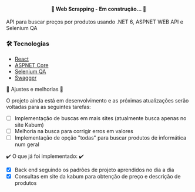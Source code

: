 <h4 align="center"> 
	🚧  Web Scrapping - Em construção...  🚧
</h4>

API para buscar preços por produtos usando .NET 6, ASPNET WEB API e Selenium QA

### 🛠 Tecnologias
- [React](https://pt-br.reactjs.org/)
- [ASPNET Core](https://dotnet.microsoft.com/en-us/apps/aspnet)
- [Selenium QA](https://www.selenium.dev/)
- [Swagger](https://swagger.io/)

:construction: Ajustes e melhorias :construction:

O projeto ainda está em desenvolvimento e as próximas atualizações serão voltadas para as seguintes tarefas:
- [ ] Implementação de buscas em mais sites (atualmente busca apenas no site Kabum)
- [ ] Melhoria na busca para corrigir erros em valores
- [ ] Implementação de opção "todas" para buscar produtos de informática num geral

:heavy_check_mark: O que já foi implementado: :heavy_check_mark:
- [x] Back end seguindo os padrões de projeto aprendidos no dia a dia
- [x] Consultas em site da kabum para obtenção de preço e descrição de produtos
